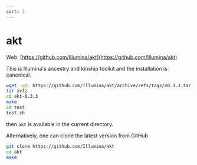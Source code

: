 ```yaml
---
sort: 3
---
```


# akt

Web: [https://github.com/Illumina/akt](https://github.com/Illumina/akt)

This is Illumina's ancestry and kinship toolkit and the installation is canonical.

```bash
wget -qO- https://github.com/Illumina/akt/archive/refs/tags/v0.3.3.tar.gz | \
tar xvfz -
cd akt-0.3.3
make
cd test
test.sh
```

then `akt` is available in the current directory.

Alternatively, one can clone the latest version from GitHub

```bash
git clone https://github.com/Illumina/akt
cd akt
make
```
